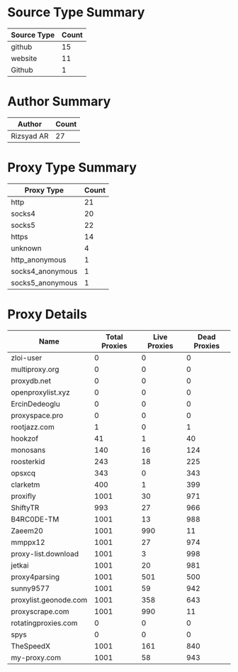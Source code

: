 # Source Type Summary

| Source Type | Count |
|-------------|-------|
| github | 15 |
| website | 11 |
| Github | 1 |


# Author Summary

| Author | Count |
|--------|-------|
| Rizsyad AR | 27 |


# Proxy Type Summary

| Proxy Type | Count |
|------------|-------|
| http | 21 |
| socks4 | 20 |
| socks5 | 22 |
| https | 14 |
| unknown | 4 |
| http_anonymous | 1 |
| socks4_anonymous | 1 |
| socks5_anonymous | 1 |


# Proxy Details

| Name | Total Proxies | Live Proxies | Dead Proxies |
|------|---------------|--------------|---------------|
| zloi-user | 0 | 0 | 0 |
| multiproxy.org | 0 | 0 | 0 |
| proxydb.net | 0 | 0 | 0 |
| openproxylist.xyz | 0 | 0 | 0 |
| ErcinDedeoglu | 0 | 0 | 0 |
| proxyspace.pro | 0 | 0 | 0 |
| rootjazz.com | 1 | 0 | 1 |
| hookzof | 41 | 1 | 40 |
| monosans | 140 | 16 | 124 |
| roosterkid | 243 | 18 | 225 |
| opsxcq | 343 | 0 | 343 |
| clarketm | 400 | 1 | 399 |
| proxifly | 1001 | 30 | 971 |
| ShiftyTR | 993 | 27 | 966 |
| B4RC0DE-TM | 1001 | 13 | 988 |
| Zaeem20 | 1001 | 990 | 11 |
| mmppx12 | 1001 | 27 | 974 |
| proxy-list.download | 1001 | 3 | 998 |
| jetkai | 1001 | 20 | 981 |
| proxy4parsing | 1001 | 501 | 500 |
| sunny9577 | 1001 | 59 | 942 |
| proxylist.geonode.com | 1001 | 358 | 643 |
| proxyscrape.com | 1001 | 990 | 11 |
| rotatingproxies.com | 0 | 0 | 0 |
| spys | 0 | 0 | 0 |
| TheSpeedX | 1001 | 161 | 840 |
| my-proxy.com | 1001 | 58 | 943 |
